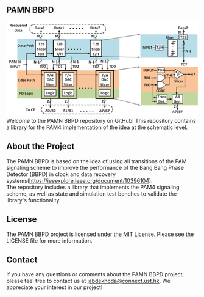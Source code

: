 ## PAMN BBPD
<picture>
  <img src="https://github.com/Jabdekhoda/PAMN_BBPD/blob/main/PAMNBBPD.png">
</picture>
Welcome to the PAMN BBPD repository on GitHub! This repository contains a library for the PAM4 implementation of the idea at the schematic level.

## About the Project

The PAMN BBPD is based on the idea of using all transitions of the PAM signaling scheme to improve the performance of the Bang Bang Phase Detector (BBPD) in clock and data recovery systems(https://ieeexplore.ieee.org/document/10396104).  
The repository includes a library that implements the PAM4 signaling scheme, as well as state and simulation test benches to validate the library's functionality.

## License

The PAMN BBPD project is licensed under the MIT License. Please see the LICENSE file for more information.

## Contact

If you have any questions or comments about the PAMN BBPD project, please feel free to contact us at jabdekhoda@connect.ust.hk. We appreciate your interest in our project!
